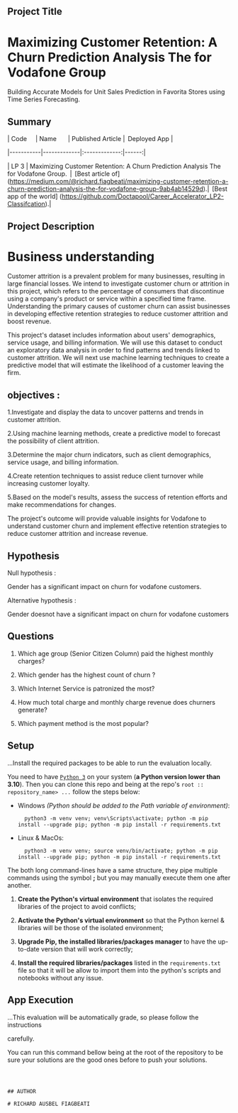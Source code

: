 ## Project Title

# Maximizing Customer Retention: A Churn Prediction Analysis The for Vodafone Group

Building Accurate Models for Unit Sales Prediction in Favorita Stores using Time Series Forecasting.



## Summary



 

| Code      | Name        | Published Article |  Deployed App | 

|-----------|-------------|:-------------:|------:| 

| LP 3 | Maximizing Customer Retention: A Churn Prediction Analysis The for Vodafone Group.  |  [Best article of] (https://medium.com/@richard.fiagbeati/maximizing-customer-retention-a-churn-prediction-analysis-the-for-vodafone-group-9ab4ab14529d).|  [Best app of the world] (https://github.com/Doctapool/Career_Accelerator_LP2-Classifcation).| 




## Project Description

# Business understanding

Customer attrition is a prevalent problem for many businesses, resulting in large financial losses. We intend to investigate customer churn or attrition in this project, which refers to the percentage of consumers that discontinue using a company's product or service within a specified time frame. Understanding the primary causes of customer churn can assist businesses in developing effective retention strategies to reduce customer attrition and boost revenue.



This project's dataset includes information about users' demographics, service usage, and billing information. We will use this dataset to conduct an exploratory data analysis in order to find patterns and trends linked to customer attrition. We will next use machine learning techniques to create a predictive model that will estimate the likelihood of a customer leaving the firm.



## objectives :



1.Investigate and display the data to uncover patterns and trends in customer attrition.



2.Using machine learning methods, create a predictive model to forecast the possibility of client attrition.



3.Determine the major churn indicators, such as client demographics, service usage, and billing information.



4.Create retention techniques to assist reduce client turnover while increasing customer loyalty.



5.Based on the model's results, assess the success of retention efforts and make recommendations for changes.



The project's outcome will provide valuable insights for Vodafone to understand customer churn and implement effective retention strategies to reduce customer attrition and increase revenue.



## Hypothesis

Null hypothesis :

Gender has a significant impact on churn for vodafone customers.



Alternative hypothesis :

Gender doesnot have a significant impact on churn for vodafone customers





## Questions

1. Which age group (Senior Citizen Column) paid the highest monthly charges?

2. Which gender has the highest count of churn ?

3. Which Internet Service is patronized the most?

4. How much total charge and monthly charge revenue does churners generate?

5. Which payment method is the most popular?



## Setup

...Install the required packages to be able to run the evaluation locally.

You need to have [`Python 3`](https://www.python.org/) on your system (**a Python version lower than 3.10**). Then you can clone this repo and being at the repo's `root :: repository_name> ...`  follow the steps below:



- Windows *(Python should be added to the Path variable of environment)*:

       

        python3 -m venv venv; venv\Scripts\activate; python -m pip install --upgrade pip; python -m pip install -r requirements.txt  



- Linux & MacOs:

       

        python3 -m venv venv; source venv/bin/activate; python -m pip install --upgrade pip; python -m pip install -r requirements.txt



The both long command-lines have a same structure, they pipe multiple commands using the symbol **;** but you may manually execute them one after another.



1. **Create the Python's virtual environment** that isolates the required libraries of the project to avoid conflicts;

2. **Activate the Python's virtual environment** so that the Python kernel & libraries will be those of the isolated environment;

3. **Upgrade Pip, the installed libraries/packages manager** to have the up-to-date version that will work correctly;

4. **Install the required libraries/packages** listed in the `requirements.txt` file so that it will be allow to import them into the python's scripts and notebooks without any issue.



## App Execution

...This evaluation will be automatically grade, so please follow the instructions



carefully.

You can run this command bellow being at the root of the repository to be sure your solutions are the good ones before to push your solutions.

```command



## AUTHOR

# RICHARD AUSBEL FIAGBEATI